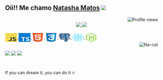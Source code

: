 ## Oii!! Me chamo [Natasha Matos](https://github.com/natasha-m-oliveira) <img src="https://raw.githubusercontent.com/iampavangandhi/iampavangandhi/master/gifs/Hi.gif" width="30px">
<div align="right">
 <img src="https://gpvc.arturio.dev/natasha-m-oliveira" alt="Profile views" align='right'/> <a href="https://github.com/natasha-m-oliveira/natasha-m-oliveira/"></a>
</div></br>

<div align="center">
 <a href="https://github.com/natasha-m-oliveira">
 <img height="160em" src="https://github-readme-stats.vercel.app/api?username=natasha-m-oliveira&show_icons=true&theme=omni&include_all_commits=true&count_private=true"/>
 <img height="160em" src="https://github-readme-stats.vercel.app/api/top-langs/?username=natasha-m-oliveira&layout=compact&langs_count=7&theme=omni"/>
</div>

 
<div style="display: inline_block"></br>
 <img align="center" alt="Na-JavaScript" height="30" width="40" src="https://github.com/devicons/devicon/blob/master/icons/javascript/javascript-original.svg">
 <img align="center" alt="Na-TypeScript" height="30" width="40" src="https://github.com/devicons/devicon/blob/master/icons/typescript/typescript-original.svg">
 <img align="center" alt="Na-HTML" height="30" width="40" src="https://raw.githubusercontent.com/devicons/devicon/master/icons/html5/html5-original.svg">
 <img align="center" alt="Na-CSS" height="30" width="40" src="https://raw.githubusercontent.com/devicons/devicon/master/icons/css3/css3-original.svg">
 <img align="center" alt="Na-PostgreSQL" height="30" width="40" src="https://github.com/devicons/devicon/blob/master/icons/postgresql/postgresql-original.svg">
 <img align="center" alt="Na-React" height="30" width="40" src="https://github.com/devicons/devicon/blob/master/icons/react/react-original.svg">
 <img align="center" alt="Na-Node.js" height="30" width="40" src="https://github.com/devicons/devicon/blob/master/icons/nodejs/nodejs-original.svg">
 <div>
   <img align="right" alt="Na-cat" src="https://giffiles.alphacoders.com/297/2970.gif">
 </div>
</div>

   ##
   
<div>
 <a href="https://www.instagram.com/innocent_girl_q/" target="_blank"><img src="https://img.shields.io/badge/-Instagram-%23E4405F?style=for-the-badge&logo=instagram&logoColor=white" target="_blank"></a>
 <a href = "mailto:natasha.oliveirabusiness@gmail.com"><img src="https://img.shields.io/badge/-Gmail-%23333?style=for-the-badge&logo=gmail&logoColor=white" target="_blank"></a>
 <a href="https://www.linkedin.com/in/natasha-matos-oliveira/" target="_blank"><img src="https://img.shields.io/badge/-LinkedIn-%230077B5?style=for-the-badge&logo=linkedin&logoColor=white" target="_blank"></a> 
</div>

</br><p>If you can dream it, you can do it 🔥</p>
